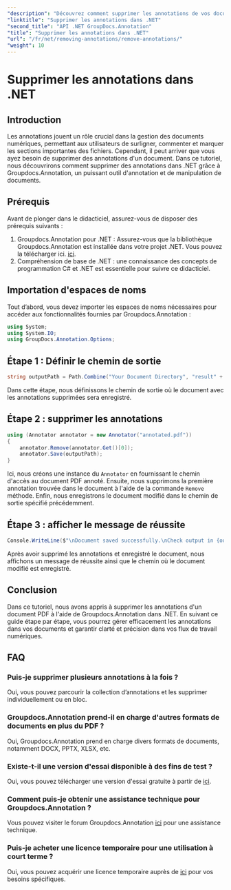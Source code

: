 ```yaml
---
"description": "Découvrez comment supprimer les annotations de vos documents PDF avec Groupdocs.Annotation dans .NET. Simplifiez la gestion de vos documents numériques."
"linktitle": "Supprimer les annotations dans .NET"
"second_title": "API .NET GroupDocs.Annotation"
"title": "Supprimer les annotations dans .NET"
"url": "/fr/net/removing-annotations/remove-annotations/"
"weight": 10
---
```


# Supprimer les annotations dans .NET

## Introduction
Les annotations jouent un rôle crucial dans la gestion des documents numériques, permettant aux utilisateurs de surligner, commenter et marquer les sections importantes des fichiers. Cependant, il peut arriver que vous ayez besoin de supprimer des annotations d'un document. Dans ce tutoriel, nous découvrirons comment supprimer des annotations dans .NET grâce à Groupdocs.Annotation, un puissant outil d'annotation et de manipulation de documents.
## Prérequis
Avant de plonger dans le didacticiel, assurez-vous de disposer des prérequis suivants :
1. Groupdocs.Annotation pour .NET : Assurez-vous que la bibliothèque Groupdocs.Annotation est installée dans votre projet .NET. Vous pouvez la télécharger ici. [ici](https://releases.groupdocs.com/annotation/net/).
2. Compréhension de base de .NET : une connaissance des concepts de programmation C# et .NET est essentielle pour suivre ce didacticiel.

## Importation d'espaces de noms
Tout d’abord, vous devez importer les espaces de noms nécessaires pour accéder aux fonctionnalités fournies par Groupdocs.Annotation :
```csharp
using System;
using System.IO;
using GroupDocs.Annotation.Options;
```
## Étape 1 : Définir le chemin de sortie
```csharp
string outputPath = Path.Combine("Your Document Directory", "result" + Path.GetExtension("input.pdf"));
```
Dans cette étape, nous définissons le chemin de sortie où le document avec les annotations supprimées sera enregistré.
## Étape 2 : supprimer les annotations
```csharp
using (Annotator annotator = new Annotator("annotated.pdf"))
{
    annotator.Remove(annotator.Get()[0]);
    annotator.Save(outputPath);
}
```
Ici, nous créons une instance du `Annotator` en fournissant le chemin d'accès au document PDF annoté. Ensuite, nous supprimons la première annotation trouvée dans le document à l'aide de la commande `Remove` méthode. Enfin, nous enregistrons le document modifié dans le chemin de sortie spécifié précédemment.
## Étape 3 : afficher le message de réussite
```csharp
Console.WriteLine($"\nDocument saved successfully.\nCheck output in {outputPath}.");
```
Après avoir supprimé les annotations et enregistré le document, nous affichons un message de réussite ainsi que le chemin où le document modifié est enregistré.

## Conclusion
Dans ce tutoriel, nous avons appris à supprimer les annotations d'un document PDF à l'aide de Groupdocs.Annotation dans .NET. En suivant ce guide étape par étape, vous pourrez gérer efficacement les annotations dans vos documents et garantir clarté et précision dans vos flux de travail numériques.
## FAQ
### Puis-je supprimer plusieurs annotations à la fois ?
Oui, vous pouvez parcourir la collection d’annotations et les supprimer individuellement ou en bloc.
### Groupdocs.Annotation prend-il en charge d'autres formats de documents en plus du PDF ?
Oui, Groupdocs.Annotation prend en charge divers formats de documents, notamment DOCX, PPTX, XLSX, etc.
### Existe-t-il une version d'essai disponible à des fins de test ?
Oui, vous pouvez télécharger une version d'essai gratuite à partir de [ici](https://releases.groupdocs.com/).
### Comment puis-je obtenir une assistance technique pour Groupdocs.Annotation ?
Vous pouvez visiter le forum Groupdocs.Annotation [ici](https://forum.groupdocs.com/c/annotation/10) pour une assistance technique.
### Puis-je acheter une licence temporaire pour une utilisation à court terme ?
Oui, vous pouvez acquérir une licence temporaire auprès de [ici](https://purchase.groupdocs.com/temporary-license/) pour vos besoins spécifiques.